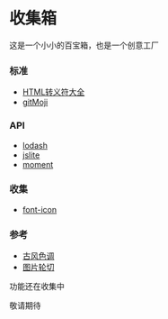 # 收集箱
这是一个小小的百宝箱，也是一个创意工厂

### 标准

- [HTML转义符大全](https://lyrieek.github.io/api/html_code)
- [gitMoji](https://lyrieek.github.io/gitmoji)

### API

- [lodash](https://lyrieek.github.io/api/lodash/lodash)
- [jslite](https://lyrieek.github.io/api/jslite/jslite)
- [moment](https://lyrieek.github.io/api/moment/moment)

### 收集
- [font-icon](https://lyrieek.github.io/font-icon)

### 参考

- [古风色调](https://lyrieek.github.io/color)
- [图片轮切](https://lyrieek.github.io/demo/img-5)


功能还在收集中

敬请期待
